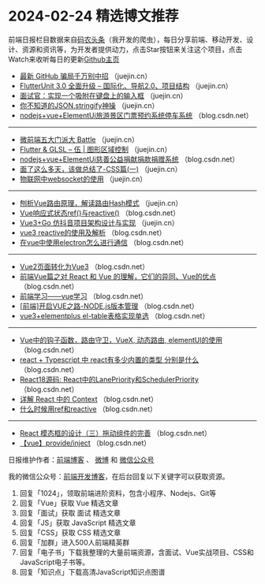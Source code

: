 # 2024-02-24 精选博文推荐

前端日报栏目数据来自[码农头条](http://toutiao.qdkfweb.cn/)（我开发的爬虫），每日分享前端、移动开发、设计、资源和资讯等，为开发者提供动力，点击Star按钮来关注这个项目，点击Watch来收听每日的更新[Github主页](https://github.com/kujian/frontendDaily)
* [最新 GitHub 骗局千万别中招](https://juejin.cn/post/7337666469903122472) （juejin.cn）
* [FlutterUnit 3.0 全面升级 &#8211; 国际化、导航2.0、项目结构](https://juejin.cn/post/7338022547713900598) （juejin.cn）
* [面试官：实现一个吸附在键盘上的输入框](https://juejin.cn/post/7338335869709385780) （juejin.cn）
* [你不知道的JSON.stringify神操](https://juejin.cn/post/7337989768636973083) （juejin.cn）
* [nodejs+vue+ElementUi旅游景区门票预约系统停车系统](https://blog.csdn.net/qq840612233/article/details/136265640) （blog.csdn.net）

***
* [微前端五大门派大 Battle](https://juejin.cn/post/7338230967390224435) （juejin.cn）
* [Flutter &amp; GLSL &#8211; 伍 | 图形区域控制](https://juejin.cn/post/7337592190329831487) （juejin.cn）
* [nodejs+vue+ElementUi慈善公益捐献捐款捐赠系统](https://blog.csdn.net/zhgl322/article/details/136240802) （blog.csdn.net）
* [面了这么多天，该做总结了-CSS篇(一)](https://juejin.cn/post/7338042858703388726) （juejin.cn）
* [物联网中websocket的使用](https://juejin.cn/post/7337941065020833833) （juejin.cn）

***
* [刨析Vue路由原理，解读路由Hash模式](https://juejin.cn/post/7338250632938618889) （juejin.cn）
* [Vue响应式状态ref()与reactive()](https://blog.csdn.net/weixin_41575632/article/details/136236617) （blog.csdn.net）
* [Vue3+Go 仿抖音项目架构设计与实现](https://juejin.cn/post/7337518755919069219) （juejin.cn）
* [vue3 reactive的使用及解析](https://blog.csdn.net/weixin_43995143/article/details/136249512) （blog.csdn.net）
* [在vue中使用electron怎么进行通信](https://blog.csdn.net/pikaqiu420/article/details/136259481) （blog.csdn.net）

***
* [Vue2页面转化为Vue3](https://blog.csdn.net/qq_44971069/article/details/136257195) （blog.csdn.net）
* [前端Vue篇之对 React 和 Vue 的理解，它们的异同、Vue的优点](https://blog.csdn.net/qq_37255976/article/details/136230366) （blog.csdn.net）
* [前端学习——vue学习](https://blog.csdn.net/m0_46638350/article/details/136255502) （blog.csdn.net）
* [[前端]开启VUE之路-NODE.js版本管理](https://blog.csdn.net/u010730731/article/details/136231837) （blog.csdn.net）
* [vue3+elementplus el-table表格实现单选](https://blog.csdn.net/weixin_52047574/article/details/136223999) （blog.csdn.net）

***
* [Vue中的钩子函数，路由守卫，VueX, 动态路由, elementUI的使用](https://blog.csdn.net/zerodiyi/article/details/136177011) （blog.csdn.net）
* [react + Typescript 中 react有多少内置的类型 分别是什么](https://blog.csdn.net/qq_42391246/article/details/136260927) （blog.csdn.net）
* [React18源码: React中的LanePriority和SchedulerPriority](https://blog.csdn.net/Tyro_java/article/details/136253766) （blog.csdn.net）
* [详解 React 中的 Context](https://blog.csdn.net/nana_lala/article/details/136237272) （blog.csdn.net）
* [什么时候用ref和reactive](https://blog.csdn.net/u014723137/article/details/136233622) （blog.csdn.net）

***
* [React 模态框的设计（三）拖动组件的完善](https://blog.csdn.net/zxmatline/article/details/136259305) （blog.csdn.net）
* [【vue】provide/inject](https://blog.csdn.net/weixin_43361722/article/details/136257611) （blog.csdn.net）

日报维护作者：[前端博客](https://qdkfweb.cn/) 、 [微博](http://weibo.com/kujian) 和 [微信公众号](https://open.weixin.qq.com/qr/code?username=caibaojian_com)

我的微信公众号：[前端开发博客](https://open.weixin.qq.com/qr/code?username=caibaojian_com)，在后台回复以下关键字可以获取资源。

1. 回复「1024」，领取前端进阶资料，包含小程序、Nodejs、Git等
2. 回复「Vue」获取 Vue 精选文章
3. 回复「面试」获取 面试 精选文章
4. 回复「JS」获取 JavaScript 精选文章
5. 回复「CSS」获取 CSS 精选文章
6. 回复「加群」进入500人前端精英群
7. 回复「电子书」下载我整理的大量前端资源，含面试、Vue实战项目、CSS和JavaScript电子书等。
8. 回复「知识点」下载高清JavaScript知识点图谱